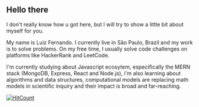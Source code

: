 
## Hello there

I don't really know how u got here, but I will try to show a little bit about myself for you.

My name is Luiz Fernando. I currently live in São Paulo, Brazil and my work is to solve problems. 
On my free time, I usually solve code challenges on platforms like HackerRank and LeetCode.

I'm currently studying about Javascript ecosytem, especifically the MERN stack (MongoDB, Express, React and Node.js), i'm also learning about algorithms and data structures, computational models are replacing math models in scientific inquiry and their impact is broad and far-reaching.

[![HitCount](https://hits.dwyl.com/fernandofrance/fernandofrance/fernandofrance.svg?style=flat)](http://hits.dwyl.com/fernandofrance/fernandofrance/fernandofrance)
